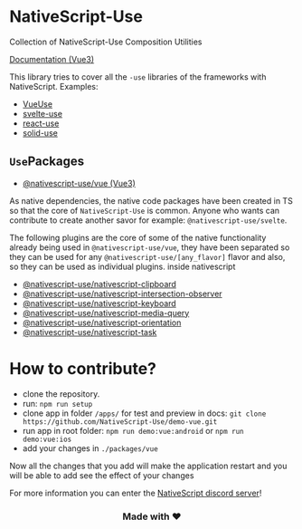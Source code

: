 # NativeScript-Use

Collection of NativeScript-Use Composition Utilities

[Documentation (Vue3)](https://nativescriptuse-vue.netlify.app/)
<br />

This library tries to cover all the `-use` libraries of the frameworks with NativeScript.
Examples:
- [VueUse](https://vueuse.org/)
- [svelte-use](https://svelte-use.vercel.app/)
- [react-use](https://github.com/streamich/react-use)
- [solid-use](https://github.com/lxsmnsyc/solid-use)

## `Use`Packages
- [@nativescript-use/vue (Vue3)](packages/vue/README.md)

As native dependencies, the native code packages have been created in TS so that the core of `NativeScript-Use` is common. Anyone who wants can contribute to create another savor for example: `@nativescript-use/svelte`.
<br />

The following plugins are the core of some of the native functionality already being used in `@nativescript-use/vue`, they have been separated so they can be used for any `@nativescript-use/[any_flavor]` flavor and also, so they can be used as individual plugins. inside nativescript
- [@nativescript-use/nativescript-clipboard](packages/nativescript-clipboard/README.md)
- [@nativescript-use/nativescript-intersection-observer](packages/nativescript-intersection-observer/README.md)
- [@nativescript-use/nativescript-keyboard](packages/nativescript-keyboard/README.md)
- [@nativescript-use/nativescript-media-query](packages/nativescript-media-query/README.md)
- [@nativescript-use/nativescript-orientation](packages/nativescript-orientation/README.md)
- [@nativescript-use/nativescript-task](packages/nativescript-task/README.md)

# How to contribute?

- clone the repository.
- run: `npm run setup`
- clone app in folder `/apps/` for test and preview in docs: `git clone https://github.com/NativeScript-Use/demo-vue.git`
- run app in root folder: `npm run demo:vue:android` or `npm run demo:vue:ios`
- add your changes in `./packages/vue`

Now all the changes that you add will make the application restart and you will be able to add see the effect of your changes

For more information you can enter the [NativeScript discord server](https://discord.com/invite/RgmpGky9GR)!


<h3 align="center">Made with ❤️</h3>
